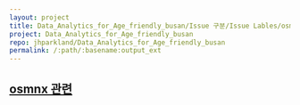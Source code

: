 ```yaml
---
layout: project
title: Data_Analytics_for_Age_friendly_busan/Issue 구분/Issue Lables/osmnx 관련
project: Data_Analytics_for_Age_friendly_busan
repo: jhparkland/Data_Analytics_for_Age_friendly_busan
permalink: /:path/:basename:output_ext
---
```


## [osmnx 관련](https://github.com/pwjdgus/Data_Analytics_for_Age_friendly_busan/labels/osmnx%20%EA%B4%80%EB%A0%A8)
